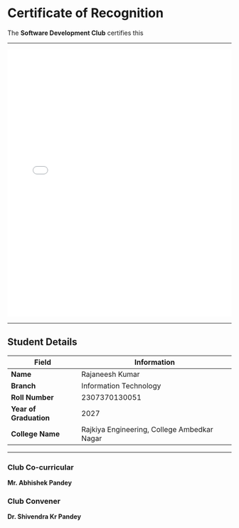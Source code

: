 # Certificate of Recognition

The **Software Development Club** certifies this

---
<embed src="../Assets/recabn202504.pdf" type="application/pdf" width="100%" height="600px" />


---
## Student Details

| Field               | Information              |
|---------------------|---------------------------|
| **Name**            | Rajaneesh Kumar            |
| **Branch**          | Information Technology     |
| **Roll Number**     | 2307370130051              |
| **Year of Graduation** | 2027                    |
| **College Name**    |Rajkiya Engineering, College Ambedkar Nagar|

---

### Club Co-curricular 
**Mr. Abhishek Pandey**

### Club Convener  
**Dr. Shivendra Kr Pandey**
